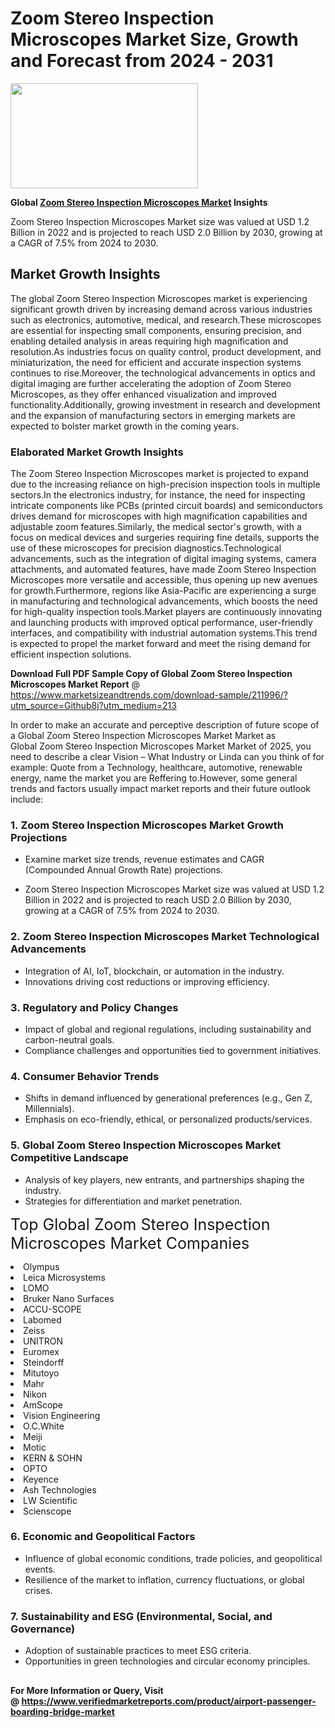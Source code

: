 <H1>Zoom Stereo Inspection Microscopes Market Size, Growth and Forecast from 2024 - 2031</H1><img class="aligncenter size-medium wp-image-584254" src="https://thirdeyenews.in/wp-content/uploads/2024/09/Global-Market-Research-300x168.jpeg" alt="" width="300" height="168" /><p><strong>Global&nbsp;<a href="https://www.marketsizeandtrends.com/download-sample/211996/?utm_source=Github8j?utm_medium=213">Zoom Stereo Inspection Microscopes Market</a> Insights</strong></p><p>Zoom Stereo Inspection Microscopes Market size was valued at USD 1.2 Billion in 2022 and is projected to reach USD 2.0 Billion by 2030, growing at a CAGR of 7.5% from 2024 to 2030.</p><p><h2>Market Growth Insights</h2> The global Zoom Stereo Inspection Microscopes market is experiencing significant growth driven by increasing demand across various industries such as electronics, automotive, medical, and research.These microscopes are essential for inspecting small components, ensuring precision, and enabling detailed analysis in areas requiring high magnification and resolution.As industries focus on quality control, product development, and miniaturization, the need for efficient and accurate inspection systems continues to rise.Moreover, the technological advancements in optics and digital imaging are further accelerating the adoption of Zoom Stereo Microscopes, as they offer enhanced visualization and improved functionality.Additionally, growing investment in research and development and the expansion of manufacturing sectors in emerging markets are expected to bolster market growth in the coming years.<h3>Elaborated Market Growth Insights</h3> The Zoom Stereo Inspection Microscopes market is projected to expand due to the increasing reliance on high-precision inspection tools in multiple sectors.In the electronics industry, for instance, the need for inspecting intricate components like PCBs (printed circuit boards) and semiconductors drives demand for microscopes with high magnification capabilities and adjustable zoom features.Similarly, the medical sector's growth, with a focus on medical devices and surgeries requiring fine details, supports the use of these microscopes for precision diagnostics.Technological advancements, such as the integration of digital imaging systems, camera attachments, and automated features, have made Zoom Stereo Inspection Microscopes more versatile and accessible, thus opening up new avenues for growth.Furthermore, regions like Asia-Pacific are experiencing a surge in manufacturing and technological advancements, which boosts the need for high-quality inspection tools.Market players are continuously innovating and launching products with improved optical performance, user-friendly interfaces, and compatibility with industrial automation systems.This trend is expected to propel the market forward and meet the rising demand for efficient inspection solutions.<p><span class=""><strong>Download Full PDF Sample Copy of Global Zoom Stereo Inspection Microscopes Market Report</strong> @ <a href="https://www.marketsizeandtrends.com/download-sample/211996/?utm_source=Github8j?utm_medium=213" target="_blank">https://www.marketsizeandtrends.com/download-sample/211996/?utm_source=Github8j?utm_medium=213</a></span></p><p>In order to make an accurate and perceptive description of future scope of a Global&nbsp;Zoom Stereo Inspection Microscopes Market Market as Global&nbsp;Zoom Stereo Inspection Microscopes Market Market of 2025, you need to describe a clear Vision &ndash; What Industry or Linda can you think of for example: Quote from a Technology, healthcare, automotive, renewable energy, name the market you are Reffering to.However, some general trends and factors usually impact market reports and their future outlook include:</p><h3>1.&nbsp;<strong>Zoom Stereo Inspection Microscopes Market Growth Projections</strong></h3><ul><li>Examine market size trends, revenue estimates and CAGR (Compounded Annual Growth Rate) projections.</li><li><p>Zoom Stereo Inspection Microscopes Market size was valued at USD 1.2 Billion in 2022 and is projected to reach USD 2.0 Billion by 2030, growing at a CAGR of 7.5% from 2024 to 2030.</p></li></ul><h3>2.&nbsp;<strong>Zoom Stereo Inspection Microscopes Market Technological Advancements</strong></h3><ul><li>Integration of AI, IoT, blockchain, or automation in the industry.</li><li>Innovations driving cost reductions or improving efficiency.</li></ul><h3>3.&nbsp;<strong>Regulatory and Policy Changes</strong></h3><ul><li>Impact of global and regional regulations, including sustainability and carbon-neutral goals.</li><li>Compliance challenges and opportunities tied to government initiatives.</li></ul><h3>4.&nbsp;<strong>Consumer Behavior Trends</strong></h3><ul><li>Shifts in demand influenced by generational preferences (e.g., Gen Z, Millennials).</li><li>Emphasis on eco-friendly, ethical, or personalized products/services.</li></ul><h3>5.&nbsp;<strong>Global Zoom Stereo Inspection Microscopes Market Competitive Landscape</strong></h3><ul><li>Analysis of key players, new entrants, and partnerships shaping the industry.</li><li>Strategies for differentiation and market penetration.</li></ul><p data-pm-slice="1 1 []"><span style="color: inherit; font-family: inherit; font-size: 25px;">Top Global Zoom Stereo Inspection Microscopes Market Companies</span></p><div class="" data-test-id=""><p><li>Olympus</li><li> Leica Microsystems</li><li> LOMO</li><li> Bruker Nano Surfaces</li><li> ACCU-SCOPE</li><li> Labomed</li><li> Zeiss</li><li> UNITRON</li><li> Euromex</li><li> Steindorff</li><li> Mitutoyo</li><li> Mahr</li><li> Nikon</li><li> AmScope</li><li> Vision Engineering</li><li> O.C.White</li><li> Meiji</li><li> Motic</li><li> KERN & SOHN</li><li> OPTO</li><li> Keyence</li><li> Ash Technologies</li><li> LW Scientific</li><li> Scienscope</li></p></div><h3>6.&nbsp;<strong>Economic and Geopolitical Factors</strong></h3><ul><li>Influence of global economic conditions, trade policies, and geopolitical events.</li><li>Resilience of the market to inflation, currency fluctuations, or global crises.</li></ul><h3>7.&nbsp;<strong>Sustainability and ESG (Environmental, Social, and Governance)</strong></h3><ul><li>Adoption of sustainable practices to meet ESG criteria.</li><li>Opportunities in green technologies and circular economy principles.</li></ul><h2><strong style="font-size: 14px;">For More Information or Query, Visit @&nbsp;</strong><a style="background-color: #ffffff; font-size: 14px;" href="https://www.marketsizeandtrends.com/report/zoom-stereo-inspection-microscopes-market/" target="_blank">https://www.verifiedmarketreports.com/product/airport-passenger-boarding-bridge-market</a></h2>
